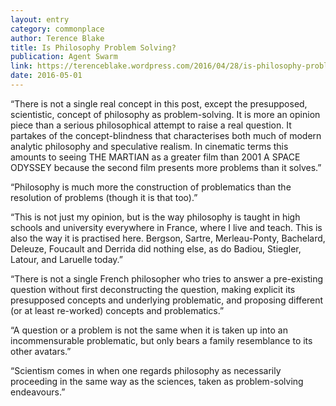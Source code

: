 ```yaml
---
layout: entry
category: commonplace
author: Terence Blake
title: Is Philosophy Problem Solving?
publication: Agent Swarm
link: https://terenceblake.wordpress.com/2016/04/28/is-philosophy-problem-solving-a-badiousian-reply/
date: 2016-05-01
---
```


“There is not a single real concept in this post, except the presupposed, scientistic, concept of philosophy as problem-solving. It is more an opinion piece than a serious philosophical attempt to raise a real question. It partakes of the concept-blindness that characterises both much of modern analytic philosophy and speculative realism. In cinematic terms this amounts to seeing THE MARTIAN as a greater film than 2001 A SPACE ODYSSEY because the second film presents more problems than it solves.”

“Philosophy is much more the construction of problematics than the resolution of problems (though it is that too).”

“This is not just my opinion, but is the way philosophy is taught in high schools and university everywhere in France, where I live and teach. This is also the way it is practised here. Bergson, Sartre, Merleau-Ponty, Bachelard, Deleuze, Foucault and Derrida did nothing else, as do Badiou, Stiegler, Latour, and Laruelle today.”

“There is not a single French philosopher who tries to answer a pre-existing question without first deconstructing the question, making explicit its presupposed concepts and underlying problematic, and proposing different (or at least re-worked) concepts and problematics.”

“A question or a problem is not the same when it is taken up into an incommensurable problematic, but only bears a family resemblance to its other avatars.”

“Scientism comes in when one regards philosophy as necessarily proceeding in the same way as the sciences, taken as problem-solving endeavours.”

